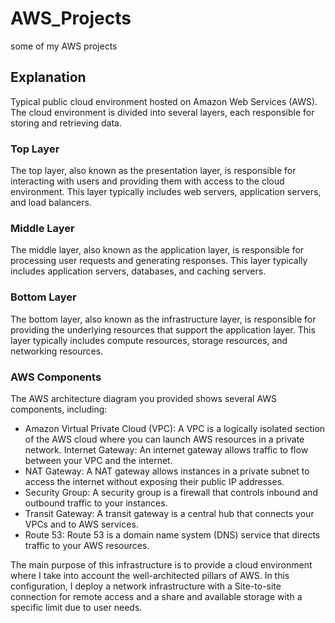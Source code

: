 # AWS_Projects
some of my AWS projects

## Explanation
Typical public cloud environment hosted on Amazon Web Services (AWS). The cloud environment is divided into several layers, each responsible for storing and retrieving data.

### Top Layer
The top layer, also known as the presentation layer, is responsible for interacting with users and providing them with access to the cloud environment. This layer typically includes web servers, application servers, and load balancers.

### Middle Layer

The middle layer, also known as the application layer, is responsible for processing user requests and generating responses. This layer typically includes application servers, databases, and caching servers.

### Bottom Layer

The bottom layer, also known as the infrastructure layer, is responsible for providing the underlying resources that support the application layer. This layer typically includes compute resources, storage resources, and networking resources.

### AWS Components

The AWS architecture diagram you provided shows several AWS components, including:

- Amazon Virtual Private Cloud (VPC): A VPC is a logically isolated section of the AWS cloud where you can launch AWS resources in a private network.
Internet Gateway: An internet gateway allows traffic to flow between your VPC and the internet.
- NAT Gateway: A NAT gateway allows instances in a private subnet to access the internet without exposing their public IP addresses.
- Security Group: A security group is a firewall that controls inbound and outbound traffic to your instances.
- Transit Gateway: A transit gateway is a central hub that connects your VPCs and to AWS services.
- Route 53: Route 53 is a domain name system (DNS) service that directs traffic to your AWS resources.

The main purpose of this infrastructure is to provide a cloud environment where I take into account the well-architected pillars of AWS. In this configuration, I deploy a network infrastructure with a Site-to-site connection for remote access and a share and available storage with a specific limit due to user needs.

